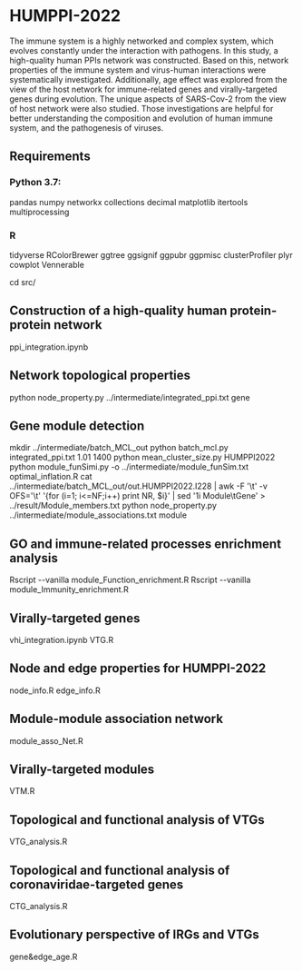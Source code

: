 # HUMPPI-2022
The immune system is a highly networked and complex system, which evolves constantly under the interaction with pathogens. In this study, a high-quality human PPIs network was constructed. Based on this, network properties of the immune system and virus-human interactions were systematically investigated. Additionally, age effect was explored from the view of the host network for immune-related genes and virally-targeted genes during evolution. The unique aspects of SARS-Cov-2 from the view of host network were also studied. Those investigations are helpful for better understanding the composition and evolution of human immune system, and the pathogenesis of viruses.

## Requirements
### Python 3.7:
pandas
numpy
networkx
collections
decimal
matplotlib
itertools
multiprocessing
### R
tidyverse
RColorBrewer
ggtree
ggsignif
ggpubr
ggpmisc
clusterProfiler
plyr
cowplot
Vennerable

cd src/
## Construction of a high-quality human protein-protein network
ppi_integration.ipynb

## Network topological properties
python node_property.py ../intermediate/integrated_ppi.txt gene

## Gene module detection
mkdir ../intermediate/batch_MCL_out
python batch_mcl.py integrated_ppi.txt 1.01 1400
python mean_cluster_size.py HUMPPI2022
python module_funSimi.py -o ../intermediate/module_funSim.txt
optimal_inflation.R
cat ../intermediate/batch_MCL_out/out.HUMPPI2022.I228 | awk -F '\t' -v OFS='\t' '{for (i=1; i<=NF;i++) print NR, $i}' | sed '1i Module\tGene' > ../result/Module_members.txt
python node_property.py ../intermediate/module_associations.txt module

## GO and immune-related processes enrichment analysis
Rscript --vanilla module_Function_enrichment.R
Rscript --vanilla module_Immunity_enrichment.R

## Virally-targeted genes
vhi_integration.ipynb
VTG.R

## Node and edge properties for HUMPPI-2022
node_info.R
edge_info.R

## Module-module association network
module_asso_Net.R

## Virally-targeted modules
VTM.R

## Topological and functional analysis of VTGs
VTG_analysis.R

## Topological and functional analysis of coronaviridae-targeted genes 
CTG_analysis.R

## Evolutionary perspective of IRGs and VTGs
gene&edge_age.R
